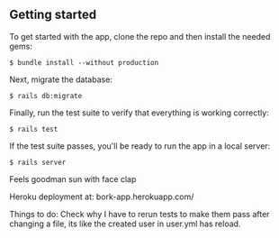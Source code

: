 ## Getting started

To get started with the app, clone the repo and then install the needed gems:

```
$ bundle install --without production
```

Next, migrate the database:

```
$ rails db:migrate
```

Finally, run the test suite to verify that everything is working correctly:

```
$ rails test
```

If the test suite passes, you'll be ready to run the app in a local server:

```
$ rails server
```

Feels goodman sun with face clap

Heroku deployment at: bork-app.herokuapp.com/

Things to do:
    Check why I have to rerun tests to make them pass after changing a file, its like the created user in user.yml has
    reload.
